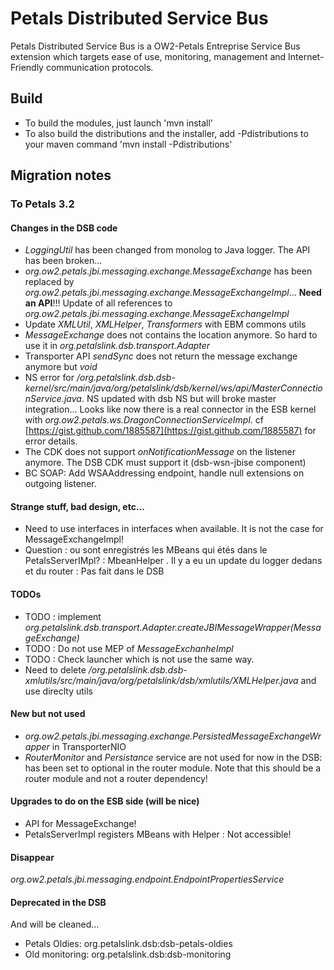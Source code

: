# Petals Distributed Service Bus

Petals Distributed Service Bus is a OW2-Petals Entreprise Service Bus extension which targets ease of use, monitoring, management and Internet-Friendly communication protocols.

## Build
* To build the modules, just launch 'mvn install'
* To also build the distributions and the installer, add -Pdistributions to your maven command 'mvn install -Pdistributions'

## Migration notes

### To Petals 3.2

#### Changes in the DSB code

- *LoggingUtil* has been changed from monolog to Java logger. The API has been broken...
- *org.ow2.petals.jbi.messaging.exchange.MessageExchange* has been replaced by *org.ow2.petals.jbi.messaging.exchange.MessageExchangeImpl*... **Need an API**!!! Update of all references to *org.ow2.petals.jbi.messaging.exchange.MessageExchangeImpl*
- Update *XMLUtil*, *XMLHelper*, *Transformers* with EBM commons utils
- *MessageExchange* does not contains the location anymore. So hard to use it in *org.petalslink.dsb.transport.Adapter*
- Transporter API *sendSync* does not return the message exchange anymore but *void*
- NS error for */org.petalslink.dsb.dsb-kernel/src/main/java/org/petalslink/dsb/kernel/ws/api/MasterConnectionService.java*. NS updated with dsb NS but will broke master integration... Looks like now there is a real connector in the ESB kernel with *org.ow2.petals.ws.DragonConnectionServiceImpl*. cf [https://gist.github.com/1885587](https://gist.github.com/1885587) for error details.
- The CDK does not support *onNotificationMessage* on the listener anymore. The DSB CDK must support it (dsb-wsn-jbise component)
- BC SOAP: Add WSAAddressing endpoint, handle null extensions on outgoing listener.

#### Strange stuff, bad design, etc...

- Need to use interfaces in interfaces when available. It is not the case for MessageExchangeImpl!
- Question : ou sont enregistrés les MBeans qui étés dans le PetalsServerIMpl? : MbeanHelper . Il y a eu un update du logger dedans et du router : Pas fait dans le DSB

#### TODOs

- TODO : implement *org.petalslink.dsb.transport.Adapter.createJBIMessageWrapper(MessageExchange)*
- TODO : Do not use MEP of *MessageExchanheImpl*
- TODO : Check launcher which is not use the same way.
- Need to delete */org.petalslink.dsb.dsb-xmlutils/src/main/java/org/petalslink/dsb/xmlutils/XMLHelper.java* and use direclty utils

#### New but not used
- *org.ow2.petals.jbi.messaging.exchange.PersistedMessageExchangeWrapper* in TransporterNIO
- *RouterMonitor* and *Persistance* service are not used for now in the DSB: has been set to optional in the router module. Note that this should be a router module and not a router dependency!

#### Upgrades to do on the ESB side (will be nice)
- API for MessageExchange!
- PetalsServerImpl registers MBeans with Helper : Not accessible!

#### Disappear
*org.ow2.petals.jbi.messaging.endpoint.EndpointPropertiesService*

#### Deprecated in the DSB

And will be cleaned...

- Petals Oldies: org.petalslink.dsb:dsb-petals-oldies
- Old monitoring: org.petalslink.dsb:dsb-monitoring
